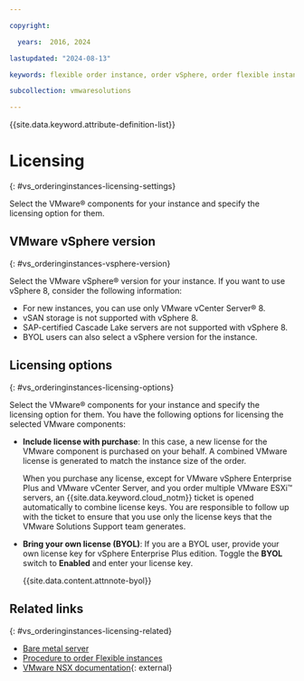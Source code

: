 ```yaml
---

copyright:

  years:  2016, 2024

lastupdated: "2024-08-13"

keywords: flexible order instance, order vSphere, order flexible instance

subcollection: vmwaresolutions

---
```


{{site.data.keyword.attribute-definition-list}}

# Licensing
{: #vs_orderinginstances-licensing-settings}

Select the VMware® components for your instance and specify the licensing option for them.

## VMware vSphere version
{: #vs_orderinginstances-vsphere-version}

Select the VMware vSphere® version for your instance. If you want to use vSphere 8, consider the following information:
* For new instances, you can use only VMware vCenter Server® 8.
* vSAN storage is not supported with vSphere 8.
* SAP-certified Cascade Lake servers are not supported with vSphere 8.
* BYOL users can also select a vSphere version for the instance.

## Licensing options
{: #vs_orderinginstances-licensing-options}

Select the VMware® components for your instance and specify the licensing option for them. You have the following options for licensing the selected VMware components:

* **Include license with purchase**: In this case, a new license for the VMware component is purchased on your behalf. A combined VMware license is generated to match the instance size of the order.

   When you purchase any license, except for VMware vSphere Enterprise Plus and VMware vCenter Server, and you order multiple VMware ESXi™ servers, an {{site.data.keyword.cloud_notm}} ticket is opened automatically to combine license keys. You are responsible to follow up with the ticket to ensure that you use only the license keys that the VMware Solutions Support team generates.

* **Bring your own license (BYOL)**: If you are a BYOL user, provide your own license key for vSphere Enterprise Plus edition. Toggle the **BYOL** switch to **Enabled** and enter your license key.

   {{site.data.content.attnnote-byol}}

## Related links
{: #vs_orderinginstances-licensing-related}

* [Bare metal server](/docs/vmwaresolutions?topic=vmwaresolutions-vs_orderinginstances-bare-metal)
* [Procedure to order Flexible instances](/docs/vmwaresolutions?topic=vmwaresolutions-vs_orderinginstances-procedure)
* [VMware NSX documentation](https://docs.vmware.com/en/VMware-NSX/index.html){: external}
